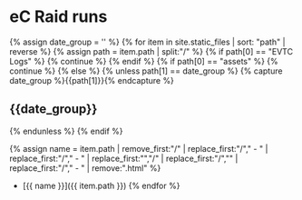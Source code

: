 ---
---

# eC Raid runs


{% assign date_group = '' %}
{% for item in site.static_files | sort: "path" | reverse  %}
{% assign path = item.path | split:"/" %}
{% if path[0] == "EVTC Logs" %}
  {% continue %}
{% endif %}
{% if path[0] == "assets" %}
  {% continue %}
{% else %}
{% unless path[1] == date_group %}
  {% capture date_group %}{{path[1]}}{% endcapture %}
    
## {{date_group}}
    
{% endunless %}
{% endif %}
  
{% assign name = item.path | remove_first:"/" | replace_first:"/"," - " | replace_first:"/"," - " | replace_first:"\","/" | replace_first:"/","\" | replace_first:"/"," - " | remove:".html" %}
 * [{{ name }}]({{ item.path }})
{% endfor %}
